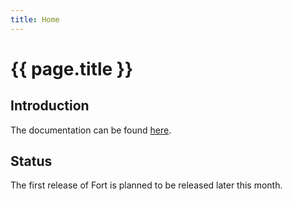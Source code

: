 ```yaml
---
title: Home
---
```


# {{ page.title }}

## Introduction

The documentation can be found [here](doc/index.html).

## Status

The first release of Fort is planned to be released later this month.
